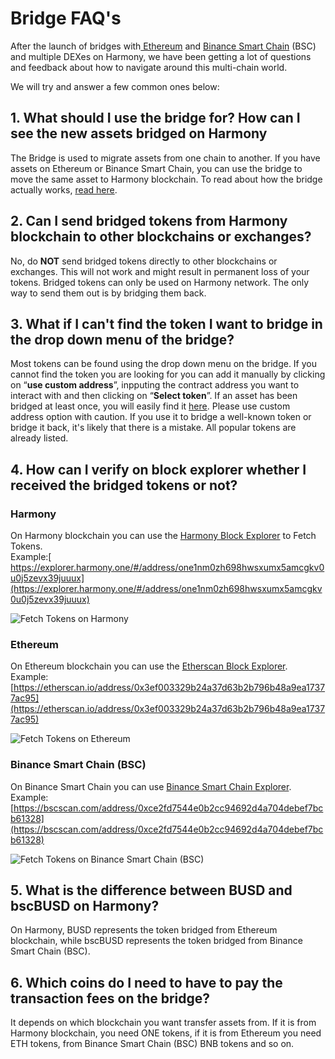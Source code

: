 # Bridge FAQ's

After the launch of bridges with[ Ethereum](bridging-eth-one.md) and [Binance Smart Chain](bridging-bsc-one.md) (BSC) and multiple DEXes on Harmony, we have been getting a lot of questions and feedback about how to navigate around this multi-chain world.

We will try and answer a few common ones below:

## **1. What should I use the bridge for? How can I see the new assets bridged on Harmony**

The Bridge is used to migrate assets from one chain to another. If you have assets on Ethereum or Binance Smart Chain, you can use the bridge to move the same asset to Harmony blockchain. To read about how the bridge actually works, [read here](https://harmony.one/horizon).

## 2. Can I send bridged tokens from Harmony blockchain to other blockchains or exchanges?

No, do **NOT** send bridged tokens directly to other blockchains or exchanges. This will not work and might result in permanent loss of your tokens. Bridged tokens can only be used on Harmony network. The only way to send them out is by bridging them back.

## 3. What if I can't find the token I want to bridge in the drop down menu of the bridge?

Most tokens can be found using the drop down menu on the bridge. If you cannot find the token you are looking for you can add it manually by clicking on “**use custom address**”, inpputing the contract address you want to interact with and then clicking on “**Select token**”. If an asset has been bridged at least once, you will easily find it [here](https://bridge.harmony.one/tokens).
Please use custom address option with caution. If you use it to bridge a well-known token or bridge it back, it's likely that there is a mistake. All popular tokens are already listed.

## 4. How can I verify on block explorer whether I received the bridged tokens or not?

### Harmony

On Harmony blockchain you can use the [Harmony Block Explorer](https://explorer.harmony.one) to Fetch Tokens. \
Example:[ https://explorer.harmony.one/#/address/one1nm0zh698hwsxumx5amcgkv0u0j5zevx39juuux](https://explorer.harmony.one/#/address/one1nm0zh698hwsxumx5amcgkv0u0j5zevx39juuux)

![Fetch Tokens on Harmony](../../.gitbook/assets/horizon-faq1.png)

### Ethereum

On Ethereum blockchain you can use the [Etherscan Block Explorer](https://etherscan.io).\
Example: [https://etherscan.io/address/0x3ef003329b24a37d63b2b796b48a9ea17377ac95](https://etherscan.io/address/0x3ef003329b24a37d63b2b796b48a9ea17377ac95)

![Fetch Tokens on Ethereum](../../.gitbook/assets/horizon-faq2.png)

### Binance Smart Chain (BSC)

On Binance Smart Chain you can use [Binance Smart Chain Explorer](https://bscscan.com).\
Example: [https://bscscan.com/address/0xce2fd7544e0b2cc94692d4a704debef7bcb61328](https://bscscan.com/address/0xce2fd7544e0b2cc94692d4a704debef7bcb61328)

![Fetch Tokens on Binance Smart Chain (BSC)](../../.gitbook/assets/horizon-faq3.png)

## 5. What is the difference between BUSD and bscBUSD on Harmony?

On Harmony, BUSD represents the token bridged from Ethereum blockchain, while bscBUSD represents the token bridged from Binance Smart Chain (BSC).

## 6. Which coins do I need to have to pay the transaction fees on the bridge?

It depends on which blockchain you want transfer assets from. If it is from Harmony blockchain, you need ONE tokens, if it is from Ethereum you need ETH tokens, from Binance Smart Chain (BSC) BNB tokens and so on.
